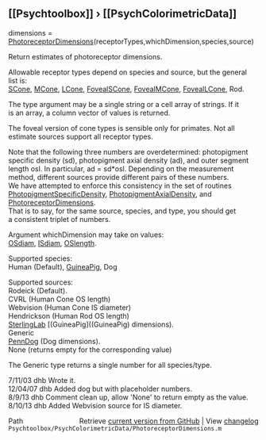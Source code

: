 ## [[Psychtoolbox]] &#8250; [[PsychColorimetricData]]

 dimensions = [PhotoreceptorDimensions](PhotoreceptorDimensions)(receptorTypes,whichDimension,species,source)  
  
 Return estimates of photoreceptor dimensions.  
  
 Allowable receptor types depend on species and source, but the general  
 list is:  
    [SCone](SCone), [MCone](MCone), [LCone](LCone), [FovealSCone](FovealSCone), [FovealMCone](FovealMCone), [FovealLCone](FovealLCone), Rod.  
  
 The type argument may be a single string or a cell array of strings.  If it  
 is an array, a column vector of values is returned.  
  
 The foveal version of cone types is sensible only for primates.  Not all  
 estimate sources support all receptor types.  
  
 Note that the following three numbers are overdetermined: photopigment  
 specific density (sd), photopigment axial density (ad), and outer segment  
 length osl.  In particular, ad = sd\*osl.  Depending on the measurement  
 method, different sources provide different pairs of these numbers.  
 We have attempted to enforce this consistency in the set of routines  
 [PhotopigmentSpecificDensity](PhotopigmentSpecificDensity), [PhotopigmentAxialDensity](PhotopigmentAxialDensity), and [PhotoreceptorDimensions](PhotoreceptorDimensions).  
 That is to say, for the same source, species, and type, you should get  
 a consistent triplet of numbers.  
  
 Argument whichDimension may take on values:  
    [OSdiam](OSdiam), [ISdiam](ISdiam), [OSlength](OSlength).  
  
 Supported species:  
        Human (Default), [GuineaPig](GuineaPig), Dog  
  
 Supported sources:  
   Rodeick (Default).  
    CVRL (Human Cone OS length)  
   Webvision (Human Cone IS diameter)  
   Hendrickson (Human Rod OS length)  
    [SterlingLab](SterlingLab) [(GuineaPig]((GuineaPig) dimensions).  
   Generic  
   [PennDog](PennDog) (Dog dimensions).  
   None (returns empty for the corresponding value)  
  
 The Generic type returns a single number for all species/type.  
  
 7/11/03  dhb  Wrote it.  
 12/04/07 dhb  Added dog but with placeholder numbers.  
 8/9/13   dhb  Comment clean up, allow 'None' to return empty as the value.  
 8/10/13  dhb  Added Webvision source for IS diameter.  




<div class="code_header" style="text-align:right;">
  <span style="float:left;">Path&nbsp;&nbsp;</span> <span class="counter">Retrieve <a href=
  "https://raw.github.com/Psychtoolbox-3/Psychtoolbox-3/beta/Psychtoolbox/PsychColorimetricData/PhotoreceptorDimensions.m">current version from GitHub</a> | View <a href=
  "https://github.com/Psychtoolbox-3/Psychtoolbox-3/commits/beta/Psychtoolbox/PsychColorimetricData/PhotoreceptorDimensions.m">changelog</a></span>
</div>
<div class="code">
  <code>Psychtoolbox/PsychColorimetricData/PhotoreceptorDimensions.m</code>
</div>

